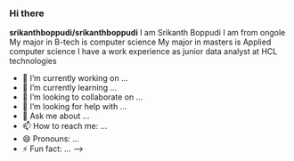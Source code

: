 ### Hi there 
**srikanthboppudi/srikanthboppudi** 
I am Srikanth Boppudi
I am from ongole
My major in B-tech is computer science
My major in masters is Applied computer science
I have a work experience as junior data analyst at HCL technologies

- 🔭 I’m currently working on ...
- 🌱 I’m currently learning ... 
- 👯 I’m looking to collaborate on ...
- 🤔 I’m looking for help with ...
- 💬 Ask me about ...
- 📫 How to reach me: ...
- 😄 Pronouns: ...
- ⚡ Fun fact: ...
-->
